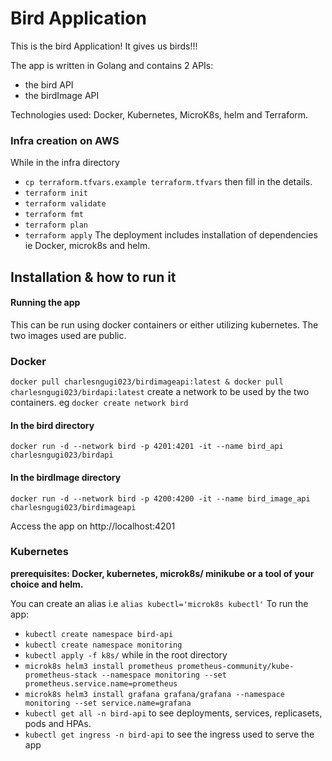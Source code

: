 # Bird Application

This is the bird Application! It gives us birds!!!

The app is written in Golang and contains 2 APIs:
- the bird API
- the birdImage API

Technologies used: Docker, Kubernetes, MicroK8s, helm and Terraform.

### Infra creation on AWS
While in the infra directory
- `cp terraform.tfvars.example terraform.tfvars` then fill in the details.
- `terraform init`
- `terraform validate`
- `terraform fmt`
- `terraform plan`
- `terraform apply` 
The deployment includes installation of dependencies ie Docker, microk8s and helm.

## Installation & how to run it

#### Running the app
This can be run using docker containers or either utilizing kubernetes.
The two images used are public.

### Docker

`docker pull charlesngugi023/birdimageapi:latest & docker pull charlesngugi023/birdapi:latest`
create a network to be used by the two containers. eg `docker create network bird`

#### In the bird directory
`docker run -d --network bird -p 4201:4201 -it --name bird_api charlesngugi023/birdapi`

#### In the birdImage directory
`docker run -d --network bird -p 4200:4200 -it --name bird_image_api charlesngugi023/birdimageapi`

Access the app on http://localhost:4201

### Kubernetes
**prerequisites: Docker, kubernetes, microk8s/ minikube or a tool of your choice and helm.**

You can create an alias i.e `alias kubectl='microk8s kubectl'` 
To run the app:
- `kubectl create namespace bird-api`
- `kubectl create namespace monitoring`
- `kubectl apply -f k8s/` while in the root directory
- `microk8s helm3 install prometheus prometheus-community/kube-prometheus-stack --namespace monitoring --set prometheus.service.name=prometheus`
- `microk8s helm3 install grafana grafana/grafana --namespace monitoring --set service.name=grafana`
- `kubectl get all -n bird-api` to see deployments, services, replicasets, pods and HPAs.
-  `kubectl get ingress -n bird-api` to see the ingress used to serve the app

